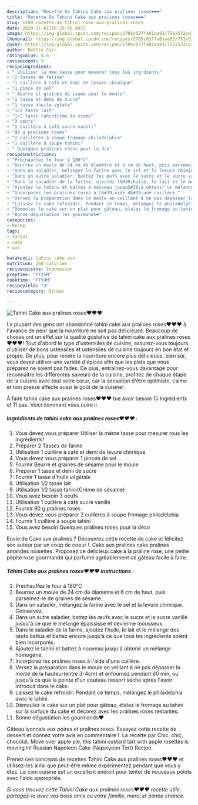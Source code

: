 ```yaml
---
description: "Recette De Tahini Cake aux pralines roses❤❤❤"
title: "Recette De Tahini Cake aux pralines roses❤❤❤"
slug: 1180-recette-de-tahini-cake-aux-pralines-roses
date: 2020-11-01T16:33:08.607Z
image: https://img-global.cpcdn.com/recipes/2705c637fa81aa93/751x532cq70/tahini-cake-aux-pralines-roses❤❤❤-photo-principale-de-la-recette.jpg
thumbnail: https://img-global.cpcdn.com/recipes/2705c637fa81aa93/751x532cq70/tahini-cake-aux-pralines-roses❤❤❤-photo-principale-de-la-recette.jpg
cover: https://img-global.cpcdn.com/recipes/2705c637fa81aa93/751x532cq70/tahini-cake-aux-pralines-roses❤❤❤-photo-principale-de-la-recette.jpg
author: Bettie Carr
ratingvalue: 4.6
reviewcount: 9
recipeingredient:
- " Utiliser la mme tasse pour mesurer tous les ingrdients"
- "2 Tasses de farine"
- "1 cuillère à café et demi de levure chimique"
- "1 pince de sel"
- " Beurre et graines de ssame pour le moule"
- "1 tasse et demi de sucre"
- "1 tasse dhuile vgtale"
- "1/2 tasse lait"
- "1/2 tasse tahiniCrme de ssame"
- "3 oeufs"
- "1 cuillère à café sucre vanill"
- "90 g pralines roses"
- "2 cuillères à soupe fromage philadelphia"
- "1 cuillère à soupe tahini"
- " Quelques pralines roses pour la dco"
recipeinstructions:
- "Préchauffez le four à 180°C"
- "Beurrez un moule de 24 cm de diamètre et 6 cm de haut, puis parsemez-le de graines de sésame."
- "Dans un saladier, mélangez la farine avec le sel et la levure chimique. Conservez."
- "Dans un autre saladier, battez les œufs avec le sucre et le sucre vanillé jusqu&#39;à ce que le mélange épaississe et devienne mousseux."
- "Dans le saladier de la farine, ajoutez l&#39;huile, le lait et le mélange des œufs battus et battez encore jusqu’à ce que tous les ingrédients soient bien incorporés."
- "Ajoutez le tahini et battez à nouveau jusqu&#39;à obtenir un mélange homogène."
- "Incorporez les pralines roses à l&#39;aide d&#39;une cuillère."
- "Versez la préparation dans le moule en veillant à ne pas dépasser la moitié de la hauteur(entre 3-4cm) et enfournez pendant 60 min, ou jusqu&#39;à ce que la pointe d&#39;un couteau ressort sèche après l&#39;avoir introduit dans le cake."
- "Laissez le cake refroidir. Pendant ce temps, mélangez le philadelphia avec le tahini."
- "Démoulez le cake sur un plat pour gâteau, étalez le fromage au tahini sur la surface du cake et décorez avec les pralines roses restantes."
- "Bonne dégustation les gourmands❤"
categories:
- Resep
tags:
- tahini
- cake
- aux

katakunci: tahini cake aux 
nutrition: 260 calories
recipecuisine: Indonesian
preptime: "PT25M"
cooktime: "PT59M"
recipeyield: "3"
recipecategory: Dinner

---
```



![Tahini Cake aux pralines roses❤❤❤](https://img-global.cpcdn.com/recipes/2705c637fa81aa93/751x532cq70/tahini-cake-aux-pralines-roses❤❤❤-photo-principale-de-la-recette.jpg)

La plupart des gens ont abandonné tahini cake aux pralines roses❤❤❤ à l'avance de peur que la nourriture ne soit pas délicieuse. Beaucoup de choses ont un effet sur la qualité gustative de tahini cake aux pralines roses❤❤❤! Tout d'abord le type d'ustensiles de cuisine, assurez-vous toujours d'utiliser de bons ustensiles et ustensiles de cuisine toujours en bon état et propre. De plus, pour rendre la nourriture encore plus délicieuse, bien sûr, vous devez utiliser une variété d'épices afin que les plats que vous préparez ne soient pas fades. De plus, entraînez-vous davantage pour reconnaître les différentes saveurs de la cuisine, profitez de chaque étape de la cuisine avec tout votre cœur, car la sensation d'être optimiste, calme et non pressé affecte aussi le goût de la cuisine!

<!--inarticleads1-->

À faire tahini cake aux pralines roses❤❤❤ tue avoir besoin 15 Ingrédients et 11 pas. Voici comment vous cuire il.

##### Ingrédients de tahini cake aux pralines roses❤❤❤ :

1. Vous devez vous préparer  Utiliser la même tasse pour mesurer tous les ingrédients!
1. Préparer 2 Tasses de farine
1. Utilisation 1 cuillère à café et demi de levure chimique
1. Vous devez vous préparer 1 pincée de sel
1. Fournir  Beurre et graines de sésame pour le moule
1. Préparer 1 tasse et demi de sucre
1. Fournir 1 tasse d&#39;huile végètale
1. Utilisation 1/2 tasse lait
1. Utilisation 1/2 tasse tahini(Crème de sésame)
1. Vous avez besoin 3 oeufs
1. Utilisation 1 cuillère à café sucre vanillé
1. Fournir 90 g pralines roses
1. Vous devez vous préparer 2 cuillères à soupe fromage philadelphia
1. Fournir 1 cuillère à soupe tahini
1. Vous avez besoin  Quelques pralines roses pour la déco


Envie de Cake aux pralines ? Découvrez cette recette de cake et félicitez son auteur par un coup de coeur !. Cake aux pralines cake pralines amandes noisettes. Proposez ce délicieux cake à la praline rose, une petite pépite rose gourmande qui parfume agréablement ce gâteau facile à faire. 

<!--inarticleads2-->

##### Tahini Cake aux pralines roses❤❤❤ instructions :

1. Préchauffez le four à 180°C
1. Beurrez un moule de 24 cm de diamètre et 6 cm de haut, puis parsemez-le de graines de sésame.
1. Dans un saladier, mélangez la farine avec le sel et la levure chimique. Conservez.
1. Dans un autre saladier, battez les œufs avec le sucre et le sucre vanillé jusqu&#39;à ce que le mélange épaississe et devienne mousseux.
1. Dans le saladier de la farine, ajoutez l&#39;huile, le lait et le mélange des œufs battus et battez encore jusqu’à ce que tous les ingrédients soient bien incorporés.
1. Ajoutez le tahini et battez à nouveau jusqu&#39;à obtenir un mélange homogène.
1. Incorporez les pralines roses à l&#39;aide d&#39;une cuillère.
1. Versez la préparation dans le moule en veillant à ne pas dépasser la moitié de la hauteur(entre 3-4cm) et enfournez pendant 60 min, ou jusqu&#39;à ce que la pointe d&#39;un couteau ressort sèche après l&#39;avoir introduit dans le cake.
1. Laissez le cake refroidir. Pendant ce temps, mélangez le philadelphia avec le tahini.
1. Démoulez le cake sur un plat pour gâteau, étalez le fromage au tahini sur la surface du cake et décorez avec les pralines roses restantes.
1. Bonne dégustation les gourmands❤


Gâteau lyonnais aux poires et pralines roses. Essayez cette recette de dessert et donnez votre avis en commentaire !. La recette par Chic, chic, chocolat. Move over apple pie, this tahini custard tart with apple rosettes is moving in! Russian Napoleon Cake (Napolyeon Tort) Recipe. 

<!--inarticleads1-->

<p>
Prenez ces concepts de recettes Tahini Cake aux pralines roses❤❤❤ et utilisez-les ainsi que peut-être même expérimentez pendant que vous y êtes. Le coin cuisine est un excellent endroit pour tenter de nouveaux points avec l'aide appropriée.
</p>

<p>
<i>Si vous trouvez cette Tahini Cake aux pralines roses❤❤❤ recette utile, partagez-la avec vos bons amis ou votre famille, merci et bonne chance.</i>
</p>
